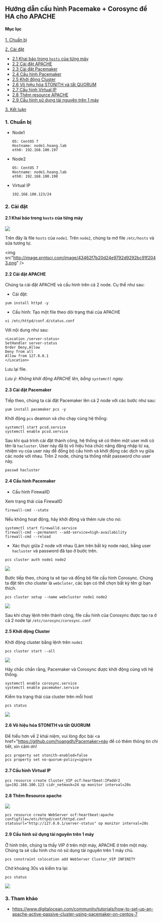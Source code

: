 ## Hướng dẫn cấu hình Pacemake + Corosync để HA cho APACHE

#### Mục lục

[1. Chuẩn bị ](#1)

[2. Cài đặt](#2)

- [2.1 Khai báo trong `hosts` của từng máy](#2.1)
- [2.2 Cài đặt APACHE ](#2.2)
- [2.3 Cài đặt Pacemaker ](#2.3)
- [2.4 Cấu hình Pacemaker ](#2.4)
- [2.5 Khởi động Cluster ](#2.5)
- [2.6 Vô hiệu hóa STONITH và tắt QUORUM ](#2.6)
- [2.7 Cấu hình Virtual IP ](#2.7)
- [2.8  Thêm resource APACHE](#2.8)
- [2.9 Cấu hình sử dụng tài nguyên trên 1 máy ](#2.9)

[3. Kết luận ](#3)

<a name="1"></a>
### 1. Chuẩn bị

- Node1

    ```
    OS: CentOS 7
    Hostname: node1.hoang.lab
    eth0: 192.168.100.197
    ```
    
- Node2

    ```
    OS: CentOS 7
    Hostname: node1.hoang.lab
    eth0: 192.168.100.198
    ```
    
- Virtual IP

    ```
    192.168.100.123/24
    ```

    <a name="2"></a>
### 2. Cài đặt

<a name="2.1"></a>
#### 2.1 Khai báo trong `hosts` của từng máy

<img src="http://image.prntscr.com/image/3935bdb7903c44499458927395595cc0.png" />
    
Trên đây là file `hosts` của `node1`. Trên `node2`, chúng ta mở file `/etc/hosts` và sửa tương tự.
    
<img src"http://image.prntscr.com/image/43462f7b20d24e9792d9292bc91f2043.png" />
    
<a name="2.2"></a>
#### 2.2 Cài đặt APACHE

Chúng ta cài đặt APACHE và cấu hình trên cả 2 node. Cụ thể như sau:

- Cài đặt:
```
yum install httpd -y
```

- Cấu hình: Tạo một file theo dõi trạng thái của APACHE

```
vi /etc/httpd/conf.d/status.conf
```

Với nội dung như sau:

```
<Location /server-status>
SetHandler server-status
Order Deny,Allow
Deny from all
Allow from 127.0.0.1
</Location>
```

Lưu lại file.

*Lưu ý: Không khởi động APACHE lên, bằng `systemctl` ngay.*

<a name="2.3"></a>
#### 2.3 Cài đặt Pacemaker

Tiếp theo, chúng ta cài đặt Pacemaker lên cả 2 node với các bước như sau:

```
yum install pacemaker pcs -y
```

Khởi động `pcs` deamon và cho chạy cùng hệ thống:

```
systemctl start pcsd.service
systemctl enable pcsd.service
```

Sau khi quá trình cài đặt thành công, hệ thống sẽ có thêm một user mới có tên là `hacluster`. User này đã bị vô hiệu hóa chức năng đăng nhập từ xa, nhiệm vụ của user này để đồng bộ cấu hình và khởi động các dịch vụ giữa các node với nhau. Trên 2 node, chúng ta thống nhất password cho user này.

```
passwd hacluster
```

<a name="2.4"></a>
#### 2.4 Cấu hình Pacemaker

- Cấu hình FirewallD

Xem trạng thái của FirewallD

```
firewall-cmd --state
```

Nếu không hoạt động, hãy khởi động và thêm rule cho nó:

```
systemctl start firewalld.service
firewall-cmd --permanent --add-service=high-availability
firewall-cmd --reload
```

- Xác thực giữa 2 node với nhau (Làm trên bất kỳ node nào), bằng user `hacluster` và password đã tạo ở bước trên.

```
pcs cluster auth node1 node2
```

<img src="http://image.prntscr.com/image/ea07e33a7ecb49c2b84cbbccbe615aa8.png" />

Bước tiếp theo, chúng ta sẽ tạo và đồng bộ file cấu hình Corosync. Chúng ta đặt tên cho cluster là `webcluter`, các bạn có thể chọn bất kỳ tên gì bạn thích.

```
pcs cluster setup --name webcluster node1 node2
```

<img src="http://image.prntscr.com/image/0707f5cb7dc548aeb7a96a5bfd86749d.png" />

Sau khi chạy lệnh trên thành công, file cấu hình của Corosync được tạo ra ở cả 2 node tại `/etc/corosync/corosync.conf`

<a name="2.5"></a>
#### 2.5 Khởi động Cluster

Khởi động cluster bằng lệnh trên `node1`

```
pcs cluster start --all
```
<img src="http://image.prntscr.com/image/35ac0533bf63426ebde12807adde4d60.png" />

Hãy chắc chắn rằng, Pacemaker và Corosync được khởi động cùng với hệ thống.

```
systemctl enable corosync.service
systemctl enable pacemaker.service
```

Kiểm tra trạng thái của cluster trên mỗi host

```
pcs status
```

<img src="http://image.prntscr.com/image/574f05133a264ffb92ac5d91948571ab.png" />

<a name="2.6"></a>
#### 2.6 Vô hiệu hóa STONITH và tắt QUORUM 

Để hiểu hơn về 2 khái niệm, vui lòng đọc bài  <a href="https://github.com/hoangdh/Pacemaker>này</a>  để có thêm thông tin chi tiết, xin cảm ơn!

```
pcs property set stonith-enabled=false
pcs property set no-quorum-policy=ignore
```

<a name="2.7"></a>
#### 2.7 Cấu hình Virtual IP

```
pcs resource create Cluster_VIP ocf:heartbeat:IPaddr2 ip=192.168.100.123 cidr_netmask=24 op monitor interval=20s
```

<a name="2.8"></a>
#### 2.8 Thêm Resource apache 

<img src="http://image.prntscr.com/image/668622894c47463a82b404a157069c43.png" />

```
pcs resource create WebServer ocf:heartbeat:apache configfile=/etc/httpd/conf/httpd.conf statusurl="http://127.0.0.1/server-status" op monitor interval=20s
```

<a name="2.9"></a>
#### 2.9 Cấu hình sử dụng tài nguyên trên 1 máy

Ở hình trên, chúng ta thấy VIP ở trên một máy, APACHE ở trên một máy. Chúng ta sẽ cấu hình cho nó sử dụng tài nguyên trên 1 máy chủ.

```
pcs constraint colocation add WebServer Cluster_VIP INFINITY
```

Chờ khoảng 30s và kiểm tra lại:

```
pcs status
```

<img src="http://image.prntscr.com/image/edc652017829460badc1757d3fae4328.png" />

<a name="3"></a>
### 3. Tham khảo

- https://www.digitalocean.com/community/tutorials/how-to-set-up-an-apache-active-passive-cluster-using-pacemaker-on-centos-7
